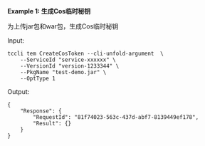 **Example 1: 生成Cos临时秘钥**

为上传jar包和war包，生成Cos临时秘钥

Input: 

```
tccli tem CreateCosToken --cli-unfold-argument  \
    --ServiceId "service-xxxxxx" \
    --VersionId "version-1233344" \
    --PkgName "test-demo.jar" \
    --OptType 1
```

Output: 
```
{
    "Response": {
        "RequestId": "81f74023-563c-437d-abf7-8139449ef178",
        "Result": {}
    }
}
```

